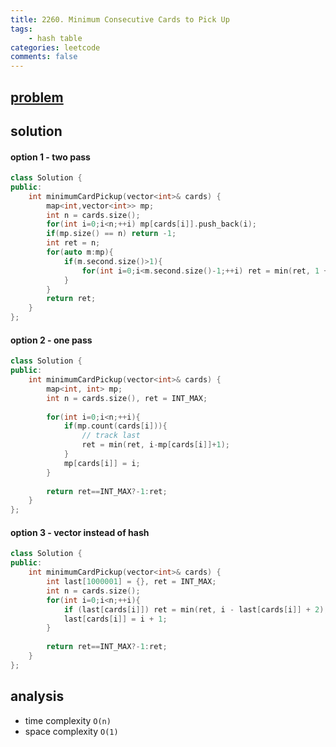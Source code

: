 ```yaml
---
title: 2260. Minimum Consecutive Cards to Pick Up
tags:
    - hash table
categories: leetcode
comments: false
---
```


## [problem](https://leetcode.com/problems/minimum-consecutive-cards-to-pick-up/)
## solution
#### option 1 - two pass
```c++
class Solution {
public:
    int minimumCardPickup(vector<int>& cards) {
        map<int,vector<int>> mp;
        int n = cards.size();
        for(int i=0;i<n;++i) mp[cards[i]].push_back(i);
        if(mp.size() == n) return -1;
        int ret = n;
        for(auto m:mp){
            if(m.second.size()>1){
                for(int i=0;i<m.second.size()-1;++i) ret = min(ret, 1 + m.second[i+1] - m.second[i]);
            }
        }
        return ret;
    }
};
```
#### option 2 - one pass
```c++
class Solution {
public:
    int minimumCardPickup(vector<int>& cards) {
        map<int, int> mp;
        int n = cards.size(), ret = INT_MAX;
        
        for(int i=0;i<n;++i){
            if(mp.count(cards[i])){
                // track last
                ret = min(ret, i-mp[cards[i]]+1);
            }
            mp[cards[i]] = i;
        }
        
        return ret==INT_MAX?-1:ret;
    }
};
```
#### option 3 - vector instead of hash 
```c++
class Solution {
public:
    int minimumCardPickup(vector<int>& cards) {
        int last[1000001] = {}, ret = INT_MAX;
        int n = cards.size();
        for(int i=0;i<n;++i){
            if (last[cards[i]]) ret = min(ret, i - last[cards[i]] + 2);
            last[cards[i]] = i + 1;
        }
        
        return ret==INT_MAX?-1:ret;
    }
};
```
## analysis
- time complexity `O(n)`
- space complexity `O(1)`